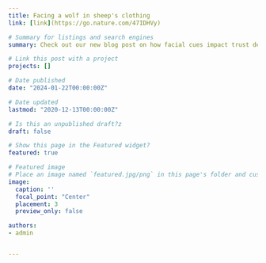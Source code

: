 ```yaml
---
title: Facing a wolf in sheep's clothing
link: [link](https://go.nature.com/47IDHVy)

# Summary for listings and search engines
summary: Check out our new blog post on how facial cues impact trust decisions.

# Link this post with a project
projects: []

# Date published
date: "2024-01-22T00:00:00Z"

# Date updated
lastmod: "2020-12-13T00:00:00Z"

# Is this an unpublished draft?z
draft: false

# Show this page in the Featured widget?
featured: true

# Featured image
# Place an image named `featured.jpg/png` in this page's folder and customize its options here.
image:
  caption: ''
  focal_point: "Center"
  placement: 3
  preview_only: false

authors:
- admin


---
```

